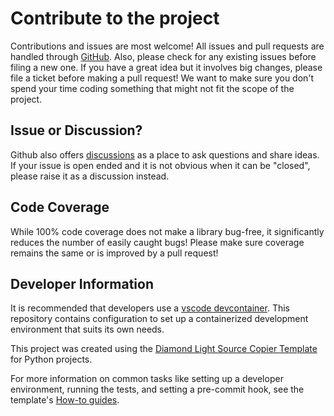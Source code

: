 # Contribute to the project

Contributions and issues are most welcome! All issues and pull requests are
handled through [GitHub](https://github.com/gilesknap/notion-data/issues). Also, please check for any existing issues before
filing a new one. If you have a great idea but it involves big changes, please
file a ticket before making a pull request! We want to make sure you don't spend
your time coding something that might not fit the scope of the project.

## Issue or Discussion?

Github also offers [discussions](https://github.com/gilesknap/notion-data/discussions) as a place to ask questions and share ideas. If
your issue is open ended and it is not obvious when it can be "closed", please
raise it as a discussion instead.

## Code Coverage

While 100% code coverage does not make a library bug-free, it significantly
reduces the number of easily caught bugs! Please make sure coverage remains the
same or is improved by a pull request!

## Developer Information

It is recommended that developers use a [vscode devcontainer](https://code.visualstudio.com/docs/devcontainers/containers). This repository contains configuration to set up a containerized development environment that suits its own needs.

This project was created using the [Diamond Light Source Copier Template](https://github.com/DiamondLightSource/python-copier-template) for Python projects.

For more information on common tasks like setting up a developer environment, running the tests, and setting a pre-commit hook, see the template's [How-to guides](https://diamondlightsource.github.io/python-copier-template/2.1.0/how-to.html).
